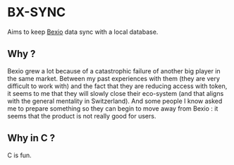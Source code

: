# BX-SYNC

Aims to keep [Bexio](https://bexio.com) data sync with a local database.

## Why ?

Bexio grew a lot because of a catastrophic failure of another big player in the
same market. Between my past experiences with them (they are very difficult to
work with) and the fact that they are reducing access with token, it seems to
me that they will slowly close their eco-system (and that aligns with the
general mentality in Switzerland).
And some people I know asked me to prepare something so they can begin to move
away from Bexio : it seems that the product is not really good for users.

## Why in C ?

C is fun.